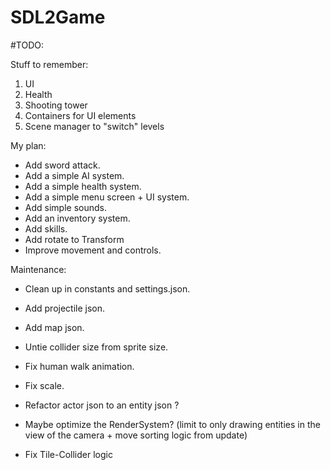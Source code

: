 # SDL2Game

#TODO:

Stuff to remember:
1. UI
2. Health
3. Shooting tower
4. Containers for UI elements
5. Scene manager to "switch" levels

My plan:
- Add sword attack.
- Add a simple AI system.
- Add a simple health system.
- Add a simple menu screen + UI system.
- Add simple sounds.
- Add an inventory system.
- Add skills.
- Add rotate to Transform
- Improve movement and controls.

Maintenance:
- Clean up in constants and settings.json.
- Add projectile json.
- Add map json.
- Untie collider size from sprite size.
- Fix human walk animation.
- Fix scale.

- Refactor actor json to an entity json ?
- Maybe optimize the RenderSystem? (limit to only drawing entities in the view of the camera + move sorting logic from update)
- Fix Tile-Collider logic
